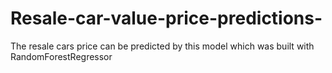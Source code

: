 # Resale-car-value-price-predictions-
The resale cars price can be predicted by this model which was built with RandomForestRegressor
